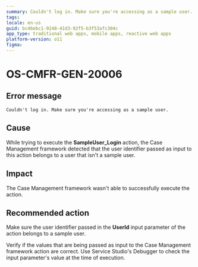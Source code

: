 ```yaml
---
summary: Couldn't log in. Make sure you're accessing as a sample user.
tags:
locale: en-us
guid: bc46ebc1-9248-41d3-92f5-b3f53afc304c
app_type: traditional web apps, mobile apps, reactive web apps
platform-version: o11
figma:
---
```


# OS-CMFR-GEN-20006

## Error message

`Couldn't log in. Make sure you're accessing as a sample user.`

## Cause

While trying to execute the **SampleUser_Login** action, the Case Management framework detected that the user identifier passed as input to this action belongs to a user that isn't a sample user.

## Impact

The Case Management framework wasn't able to successfully execute the action.

## Recommended action

Make sure the user identifier passed in the **UserId** input parameter of the action belongs to a sample user.

Verify if the values that are being passed as input to the Case Management framework action are correct. Use Service Studio's Debugger to check the input parameter's value at the time of execution.
